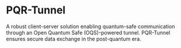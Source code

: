 # PQR-Tunnel
 A robust client-server solution enabling quantum-safe communication through an Open Quantum Safe (OQS)-powered tunnel. PQR-Tunnel ensures secure data exchange in the post-quantum era.
